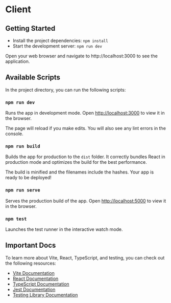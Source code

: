 # Client

## Getting Started

- Install the project dependencies: ```npm install```
- Start the development server: ```npm run dev```

Open your web browser and navigate to http://localhost:3000 to see the application.

## Available Scripts

In the project directory, you can run the following scripts:

### `npm run dev`

Runs the app in development mode. Open [http://localhost:3000](http://localhost:3000) to view it in the browser.

The page will reload if you make edits. You will also see any lint errors in the console.

### `npm run build`

Builds the app for production to the `dist` folder. It correctly bundles React in production mode and optimizes the
build for the best performance.

The build is minified and the filenames include the hashes. Your app is ready to be deployed!

### `npm run serve`

Serves the production build of the app. Open [http://localhost:5000](http://localhost:5000) to view it in the browser.

### `npm test`

Launches the test runner in the interactive watch mode.

## Important Docs

To learn more about Vite, React, TypeScript, and testing, you can check out the following resources:

- [Vite Documentation](https://vitejs.dev/)
- [React Documentation](https://reactjs.org/)
- [TypeScript Documentation](https://www.typescriptlang.org/)
- [Jest Documentation](https://jestjs.io/)
- [Testing Library Documentation](https://testing-library.com/docs/)

